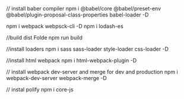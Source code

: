 // install baber compiler
npm i @babel/core @babel/preset-env @babel/plugin-proposal-class-properties babel-loader -D 
 
 npm i webpack webpsck-cli -D
 npm i lodash-es  

 //build dist Folde
 npm run build

//install loaders
npm i sass sass-loader style-loader css-loader -D

//install html webpack
npm i html-webpack-plugin -D

// install webpack dev-server and merge for dev and production
npm i webpack-dev-server webpack-merge -D

// instal polify
npm i core-js
